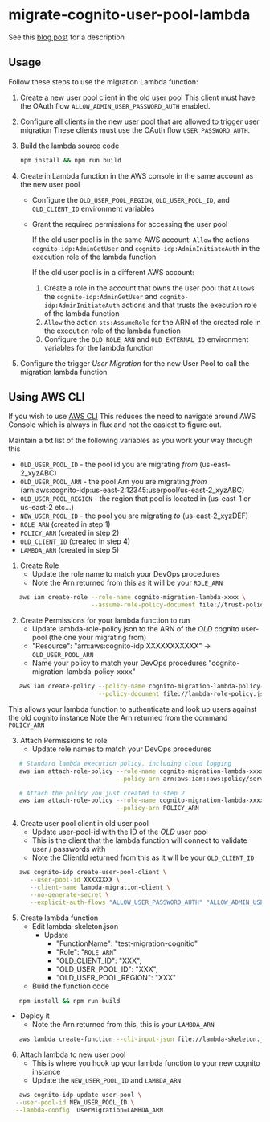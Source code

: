 # migrate-cognito-user-pool-lambda

See this [blog post](https://medium.com/collaborne-engineering/migrate-aws-cognito-user-pools-ff2a91a745a2?sk=f91b73b84396db6f41a294f54bfeb2db) for a description

## Usage

Follow these steps to use the migration Lambda function:

1. Create a new user pool client in the old user pool
   This client must have the OAuth flow `ALLOW_ADMIN_USER_PASSWORD_AUTH` enabled.

2. Configure all clients in the new user pool that are allowed to trigger user migration
   These clients must use the OAuth flow `USER_PASSWORD_AUTH`.

3. Build the lambda source code

   ```bash
   npm install && npm run build
   ```

4. Create in Lambda function in the AWS console in the same account as the new user pool

   * Configure the `OLD_USER_POOL_REGION`, `OLD_USER_POOL_ID`, and `OLD_CLIENT_ID` environment variables
   * Grant the required permissions for accessing the user pool

     If the old user pool is in the same AWS account: `Allow` the actions `cognito-idp:AdminGetUser` and `cognito-idp:AdminInitiateAuth` in the execution role of the lambda function

     If the old user pool is in a different AWS account:

     1. Create a role in the account that owns the user pool that `Allow`s the `cognito-idp:AdminGetUser` and `cognito-idp:AdminInitiateAuth` actions and that trusts the execution role of the lambda function
     2. `Allow` the action `sts:AssumeRole` for the ARN of the created role in the execution role of the lambda function
     3. Configure the `OLD_ROLE_ARN` and `OLD_EXTERNAL_ID` environment variables for the lambda function

5. Configure the trigger _User Migration_ for the new User Pool to call the migration lambda function


## Using AWS CLI

If you wish to use [AWS CLI](https://docs.aws.amazon.com/cli/latest/)
This reduces the need to navigate around AWS Console which is always in flux and not the easiest to figure out.

Maintain a txt list of the following variables as you work your way through this
* `OLD_USER_POOL_ID` - the pool id you are migrating *from* (us-east-2_xyzABC)
* `OLD_USER_POOL_ARN` - the pool Arn you are migrating *from* (arn:aws:cognito-idp:us-east-2:12345:userpool/us-east-2_xyzABC)
* `OLD_USER_POOL_REGION` - the region that pool is located in (us-east-1 or us-east-2 etc...)
* `NEW_USER_POOL_ID` - the pool you are migrating *to* (us-east-2_xyzDEF)
* `ROLE_ARN` (created in step 1)
* `POLICY_ARN` (created in step 2)
* `OLD_CLIENT_ID` (created in step 4)
* `LAMBDA_ARN` (created in step 5)

1. Create Role
   * Update the role name to match your DevOps procedures
   * Note the Arn returned from this as it will be your `ROLE_ARN`

```bash
   aws iam create-role --role-name cognito-migration-lambda-xxxx \
                       --assume-role-policy-document file://trust-policy.json
```

2. Create Permissions for your lambda function to run
   * Update lambda-role-policy.json to the ARN of the *OLD* cognito user-pool (the one your migrating from)
   * "Resource": "arn:aws:cognito-idp:XXXXXXXXXXX" -> `OLD_USER_POOL_ARN`
   * Name your policy to match your DevOps procedures "cognito-migration-lambda-policy-xxxx"

```bash
   aws iam create-policy --policy-name cognito-migration-lambda-policy-xxxx \
                         --policy-document file://lambda-role-policy.json
```
This allows your lambda function to authenticate and look up users against the old cognito instance
Note the Arn returned from the command `POLICY_ARN`


3. Attach Permissions to role
   * Update role names to match your DevOps procedures

```bash
   # Standard lambda execution policy, including cloud logging
   aws iam attach-role-policy --role-name cognito-migration-lambda-xxxxx \
                              --policy-arn arn:aws:iam::aws:policy/service-role/AWSLambdaBasicExecutionRole

   # Attach the policy you just created in step 2
   aws iam attach-role-policy --role-name cognito-migration-lambda-xxxxx \
                              --policy-arn POLICY_ARN
```

4. Create user pool client in old user pool
   * Update user-pool-id with the ID of the *OLD* user pool
   * This is the client that the lambda function will connect to validate user / passwords with
   * Note the ClientId returned from this as it will be your `OLD_CLIENT_ID`

```bash
   aws cognito-idp create-user-pool-client \
      --user-pool-id XXXXXXXX \
      --client-name lambda-migration-client \
      --no-generate-secret \
      --explicit-auth-flows "ALLOW_USER_PASSWORD_AUTH" "ALLOW_ADMIN_USER_PASSWORD_AUTH""
```

5. Create lambda function
   * Edit lambda-skeleton.json
     * Update 
       * "FunctionName": "test-migration-cognitio"
       * "Role": "`ROLE_ARN`" 
       * "OLD_CLIENT_ID": "XXX",
       * "OLD_USER_POOL_ID": "XXX",
       * "OLD_USER_POOL_REGION": "XXX"
   * Build the function code
```bash
   npm install && npm run build
``` 
   * Deploy it
     * Note the Arn returned from this, this is your `LAMBDA_ARN`
```bash
   aws lambda create-function --cli-input-json file://lambda-skeleton.json
```

6. Attach lambda to new user pool
   * This is where you hook up your lambda function to your new cognito instance
   * Update the `NEW_USER_POOL_ID` and `LAMBDA_ARN`

```bash
   aws cognito-idp update-user-pool \
  --user-pool-id NEW_USER_POOL_ID \
  --lambda-config  UserMigration=LAMBDA_ARN
```

